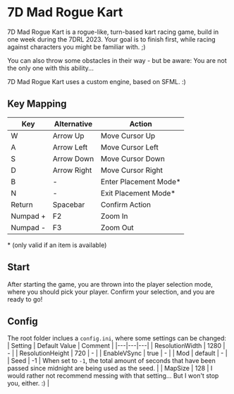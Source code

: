 # 7D Mad Rogue Kart
7D Mad Rogue Kart is a rogue-like, turn-based kart racing game, build in one week during the 7DRL 2023. Your goal is to finish first, while racing against characters you might be familiar with. ;)

You can also throw some obstacles in their way - but be aware: You are not the only one with this ability...

7D Mad Rogue Kart uses a custom engine, based on SFML. :)

## Key Mapping
| Key | Alternative | Action |
|---|---|---|
| W | Arrow Up | Move Cursor Up |
| A | Arrow Left | Move Cursor Left |
| S | Arrow Down | Move Cursor Down |
| D | Arrow Right | Move Cursor Right |
| B | - | Enter Placement Mode* |
| N | - | Exit Placement Mode* |
| Return | Spacebar | Confirm Action |
| Numpad + | F2 | Zoom In |
| Numpad - | F3 | Zoom Out |

\* (only valid if an item is available)

## Start
After starting the game, you are thrown into the player selection mode, where you should pick your player. Confirm your selection, and you are ready to go!

## Config
The root folder inclues a `config.ini`, where some settings can be changed: 
| Setting | Default Value | Comment |
|---|---|---|
| ResolutionWidth | 1280 | - |
| ResolutionHeight | 720 | - |
| EnableVSync | true | - |
| Mod | default | - |
| Seed | -1 | When set to `-1`, the total amount of seconds that have been passed since midnight are being used as the seed. |
| MapSize | 128 | I would rather not recommend messing with that setting... But I won't stop you, either. :) |
